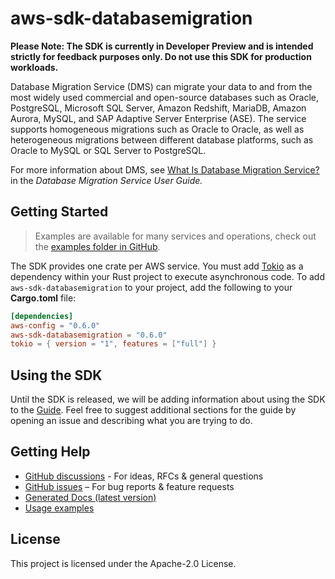 # aws-sdk-databasemigration

**Please Note: The SDK is currently in Developer Preview and is intended strictly for
feedback purposes only. Do not use this SDK for production workloads.**

Database Migration Service (DMS) can migrate your data to and from the most widely used commercial and open-source databases such as Oracle, PostgreSQL, Microsoft SQL Server, Amazon Redshift, MariaDB, Amazon Aurora, MySQL, and SAP Adaptive Server Enterprise (ASE). The service supports homogeneous migrations such as Oracle to Oracle, as well as heterogeneous migrations between different database platforms, such as Oracle to MySQL or SQL Server to PostgreSQL.

For more information about DMS, see [What Is Database Migration Service?](https://docs.aws.amazon.com/dms/latest/userguide/Welcome.html) in the _Database Migration Service User Guide._

## Getting Started

> Examples are available for many services and operations, check out the
> [examples folder in GitHub](https://github.com/awslabs/aws-sdk-rust/tree/main/examples).

The SDK provides one crate per AWS service. You must add [Tokio](https://crates.io/crates/tokio)
as a dependency within your Rust project to execute asynchronous code. To add `aws-sdk-databasemigration` to
your project, add the following to your **Cargo.toml** file:

```toml
[dependencies]
aws-config = "0.6.0"
aws-sdk-databasemigration = "0.6.0"
tokio = { version = "1", features = ["full"] }
```

## Using the SDK

Until the SDK is released, we will be adding information about using the SDK to the
[Guide](https://github.com/awslabs/aws-sdk-rust/blob/main/Guide.md). Feel free to suggest
additional sections for the guide by opening an issue and describing what you are trying to do.

## Getting Help

* [GitHub discussions](https://github.com/awslabs/aws-sdk-rust/discussions) - For ideas, RFCs & general questions
* [GitHub issues](https://github.com/awslabs/aws-sdk-rust/issues/new/choose) – For bug reports & feature requests
* [Generated Docs (latest version)](https://awslabs.github.io/aws-sdk-rust/)
* [Usage examples](https://github.com/awslabs/aws-sdk-rust/tree/main/examples)

## License

This project is licensed under the Apache-2.0 License.

